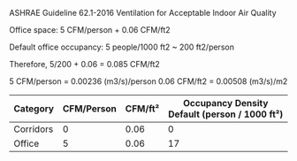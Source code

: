 ASHRAE Guideline 62.1-2016 Ventilation for Acceptable Indoor Air Quality

Office space: 5 CFM/person + 0.06 CFM/ft2

Default office occupancy: 5 people/1000 ft2 ~ 200 ft2/person

Therefore, 5/200 + 0.06 = 0.085 CFM/ft2

5 CFM/person = 0.00236 (m3/s)/person
0.06 CFM/ft2 = 0.00508 (m3/s)/m2


Category  | CFM/Person | CFM/ft² | Occupancy Density Default (person / 1000 ft²)
----------|------------|---------|----------------------------------------------
Corridors | 0          | 0.06    | 0
Office    | 5          | 0.06    | 17
